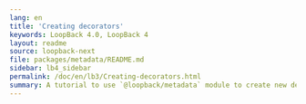 ```yaml
---
lang: en
title: 'Creating decorators'
keywords: LoopBack 4.0, LoopBack 4
layout: readme
source: loopback-next
file: packages/metadata/README.md
sidebar: lb4_sidebar
permalink: /doc/en/lb3/Creating-decorators.html
summary: A tutorial to use `@loopback/metadata` module to create new decorators
---
```

